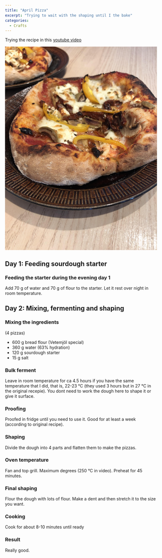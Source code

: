 ```yaml
---
title: "April Pizza"
excerpt: "Trying to wait with the shaping until I the bake"
categories:
  - Crafts
---
```


Trying the recipe in this [youtube video](https://www.youtube.com/watch?v=MH-EClQB8As)

!["image"](images/pizza220425.jpg)

## Day 1: Feeding sourdough starter
### Feeding the starter during the evening day 1
Add 70 g of water and 70 g of flour to the starter. Let it rest over night in room temperature.

## Day 2: Mixing, fermenting and shaping
### Mixing the ingredients
(4 pizzas)
- 600 g bread flour (Vetemjöl special)
- 360 g water (63% hydration)
- 120 g sourdough starter
- 15 g salt



### Bulk ferment
Leave in room temperature for ca 4.5 hours if you have the same temperature that I did, that is, 22-23 &deg;C (they used 3 hours but in 27 &deg;C in the original recepie). You dont need to work the dough here to shape it or give it surface. 

### Proofing
Proofed in fridge until you need to use it. Good for at least a week (according to original recipe).

### Shaping
Divide the dough into 4 parts and flatten them to make the pizzas.

### Oven temperature 
Fan and top grill. Maximum degrees (250 &deg;C in video). Preheat for 45 minutes.

### Final shaping
Flour the dough with lots of flour. Make a dent and then stretch it to the size you want.

### Cooking
Cook for about 8-10 minutes until ready

### Result
Really good.



